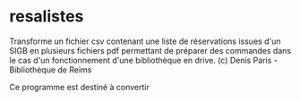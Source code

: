 # resalistes
Transforme un fichier csv contenant une liste de réservations issues d'un SIGB en plusieurs fichiers pdf permettant de préparer des commandes dans le cas d'un fonctionnement d'une bibliothèque en drive. (c) Denis Paris - Bibliothèque de Reims


Ce programme est destiné à convertir 
